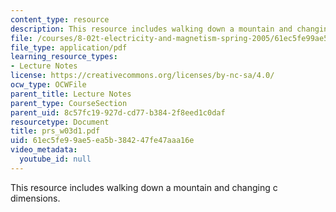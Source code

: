 ```yaml
---
content_type: resource
description: This resource includes walking down a mountain and changing c dimensions.
file: /courses/8-02t-electricity-and-magnetism-spring-2005/61ec5fe99ae5ea5b384247fe47aaa16e_prs_w03d1.pdf
file_type: application/pdf
learning_resource_types:
- Lecture Notes
license: https://creativecommons.org/licenses/by-nc-sa/4.0/
ocw_type: OCWFile
parent_title: Lecture Notes
parent_type: CourseSection
parent_uid: 8c57fc19-927d-cd77-b384-2f8eed1c0daf
resourcetype: Document
title: prs_w03d1.pdf
uid: 61ec5fe9-9ae5-ea5b-3842-47fe47aaa16e
video_metadata:
  youtube_id: null
---
```

This resource includes walking down a mountain and changing c dimensions.